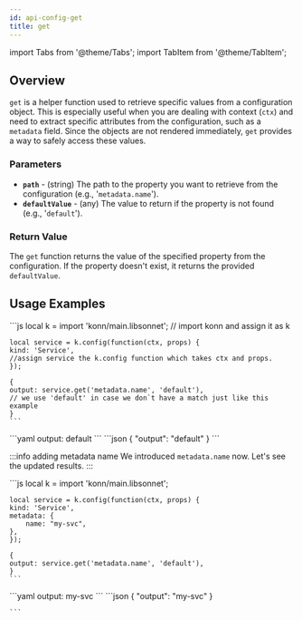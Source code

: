 ```yaml
---
id: api-config-get
title: get
---
```

import Tabs from '@theme/Tabs';
import TabItem from '@theme/TabItem';

## Overview
`get` is a helper function used to retrieve specific values from a configuration object. This is especially useful when you are dealing with context (`ctx`) and need to extract specific attributes from the configuration, such as a `metadata` field. Since the objects are not rendered immediately, `get` provides a way to safely access these values.

### Parameters
- **`path`** - (string) The path to the property you want to retrieve from the configuration (e.g., '`metadata.name`').
- **`defaultValue`** - (any) The value to return if the property is not found (e.g., '`default`').

### Return Value
The `get` function returns the value of the specified property from the configuration. If the property doesn't exist, it returns the provided `defaultValue`.

## Usage Examples
<Tabs>
  <TabItem value="jsonnet" label="Jsonnet" default>
    ```js
    local k = import 'konn/main.libsonnet'; 
    // import konn and assign it as k


    local service = k.config(function(ctx, props) {
    kind: 'Service',
    //assign service the k.config function which takes ctx and props.
    });

    {
    output: service.get('metadata.name', 'default'), 
    // we use 'default' in case we don`t have a match just like this example
    }
    ``` 
  </TabItem>
  <TabItem value="yaml" label="YAML Output">
    ```yaml
    output: default
    ```
  </TabItem>
  <TabItem value="json" label="JSON Output">
    ```json
    {
      "output": "default"
    }
    ```
  </TabItem>
</Tabs>

:::info adding metadata name 
We introduced `metadata.name` now. Let's see the updated results.
:::

<Tabs>
  <TabItem value="jsonnet" label="Jsonnet" default>
    ```js
    local k = import 'konn/main.libsonnet';


    local service = k.config(function(ctx, props) {
    kind: 'Service',
    metadata: {
        name: "my-svc",
    },
    });

    {
    output: service.get('metadata.name', 'default'), 
    }
    ``` 
  </TabItem>
  <TabItem value="yaml" label="YAML Output">
    ```yaml
    output: my-svc
    ```
  </TabItem>
  <TabItem value="json" label="JSON Output">
    ```json
    {
      "output": "my-svc"
    }

    ```
  </TabItem>
</Tabs>